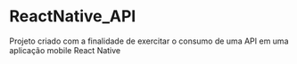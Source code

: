 # ReactNative_API
Projeto criado com a finalidade de exercitar o consumo de uma API em uma aplicação mobile React Native
